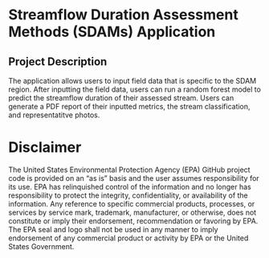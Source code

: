 # Streamflow Duration Assessment Methods (SDAMs) Application 

## Project Description
The application allows users to input field data that is specific to the SDAM region.  After inputting the field data, users can run a random forest model to predict the streamflow duration of their assessed stream.  Users can generate a PDF report of their inputted metrics, the stream classification, and representatitve photos.
 
 
# Disclaimer
The United States Environmental Protection Agency (EPA) GitHub project code is provided on an “as is” basis and the user assumes responsibility for its use. EPA has relinquished control of the information and no longer has responsibility to protect the integrity, confidentiality, or availability of the information. Any reference to specific commercial products, processes, or services by service mark, trademark, manufacturer, or otherwise, does not constitute or imply their endorsement, recommendation or favoring by EPA. The EPA seal and logo shall not be used in any manner to imply endorsement of any commercial product or activity by EPA or the United States Government.
